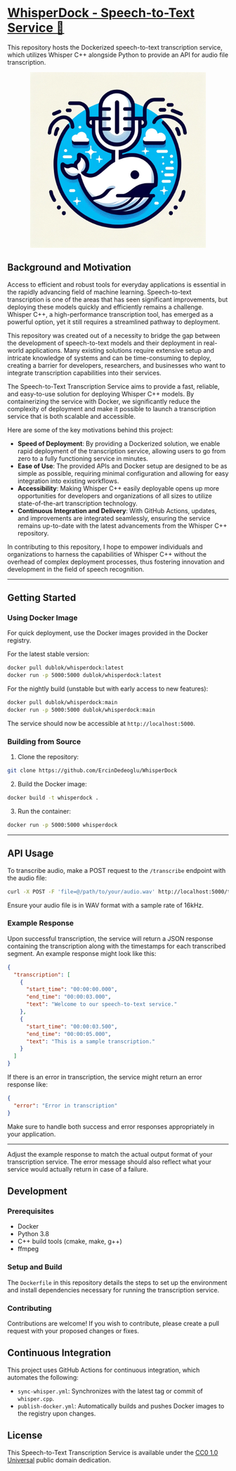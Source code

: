 # [WhisperDock - Speech-to-Text Service 🎤](https://github.com/ErcinDedeoglu/WhisperDock)

This repository hosts the Dockerized speech-to-text transcription service, which utilizes Whisper C++ alongside Python to provide an API for audio file transcription.

<div align="center"><img src="https://github.com/ErcinDedeoglu/WhisperDock/raw/main/assets/logo.png" width="400"></div>

## Background and Motivation

Access to efficient and robust tools for everyday applications is essential in the rapidly advancing field of machine learning. Speech-to-text transcription is one of the areas that has seen significant improvements, but deploying these models quickly and efficiently remains a challenge. Whisper C++, a high-performance transcription tool, has emerged as a powerful option, yet it still requires a streamlined pathway to deployment.

This repository was created out of a necessity to bridge the gap between the development of speech-to-text models and their deployment in real-world applications. Many existing solutions require extensive setup and intricate knowledge of systems and can be time-consuming to deploy, creating a barrier for developers, researchers, and businesses who want to integrate transcription capabilities into their services.

The Speech-to-Text Transcription Service aims to provide a fast, reliable, and easy-to-use solution for deploying Whisper C++ models. By containerizing the service with Docker, we significantly reduce the complexity of deployment and make it possible to launch a transcription service that is both scalable and accessible.

Here are some of the key motivations behind this project:

- **Speed of Deployment**: By providing a Dockerized solution, we enable rapid deployment of the transcription service, allowing users to go from zero to a fully functioning service in minutes.
- **Ease of Use**: The provided APIs and Docker setup are designed to be as simple as possible, requiring minimal configuration and allowing for easy integration into existing workflows.
- **Accessibility**: Making Whisper C++ easily deployable opens up more opportunities for developers and organizations of all sizes to utilize state-of-the-art transcription technology.
- **Continuous Integration and Delivery**: With GitHub Actions, updates, and improvements are integrated seamlessly, ensuring the service remains up-to-date with the latest advancements from the Whisper C++ repository.

In contributing to this repository, I hope to empower individuals and organizations to harness the capabilities of Whisper C++ without the overhead of complex deployment processes, thus fostering innovation and development in the field of speech recognition.

---

## Getting Started

### Using Docker Image

For quick deployment, use the Docker images provided in the Docker registry.

For the latest stable version:
```bash
docker pull dublok/whisperdock:latest
docker run -p 5000:5000 dublok/whisperdock:latest
```

For the nightly build (unstable but with early access to new features):
```bash
docker pull dublok/whisperdock:main
docker run -p 5000:5000 dublok/whisperdock:main
```

The service should now be accessible at `http://localhost:5000`.

### Building from Source

1. Clone the repository:
```bash
git clone https://github.com/ErcinDedeoglu/WhisperDock
```

2. Build the Docker image:
```bash
docker build -t whisperdock .
```

3. Run the container:
```bash
docker run -p 5000:5000 whisperdock
```

---

## API Usage

To transcribe audio, make a POST request to the `/transcribe` endpoint with the audio file:

```bash
curl -X POST -F 'file=@/path/to/your/audio.wav' http://localhost:5000/transcribe
```

Ensure your audio file is in WAV format with a sample rate of 16kHz.

### Example Response

Upon successful transcription, the service will return a JSON response containing the transcription along with the timestamps for each transcribed segment. An example response might look like this:

```json
{
  "transcription": [
    {
      "start_time": "00:00:00.000",
      "end_time": "00:00:03.000",
      "text": "Welcome to our speech-to-text service."
    },
    {
      "start_time": "00:00:03.500",
      "end_time": "00:00:05.000",
      "text": "This is a sample transcription."
    }
  ]
}
```

If there is an error in transcription, the service might return an error response like:

```json
{
  "error": "Error in transcription"
}
```

Make sure to handle both success and error responses appropriately in your application.

--- 

Adjust the example response to match the actual output format of your transcription service. The error message should also reflect what your service would actually return in case of a failure.

## Development

### Prerequisites

- Docker
- Python 3.8
- C++ build tools (cmake, make, g++)
- ffmpeg

### Setup and Build

The `Dockerfile` in this repository details the steps to set up the environment and install dependencies necessary for running the transcription service.

### Contributing

Contributions are welcome! If you wish to contribute, please create a pull request with your proposed changes or fixes.

## Continuous Integration

This project uses GitHub Actions for continuous integration, which automates the following:

- `sync-whisper.yml`: Synchronizes with the latest tag or commit of `whisper.cpp`.
- `publish-docker.yml`: Automatically builds and pushes Docker images to the registry upon changes.

## License

This Speech-to-Text Transcription Service is available under the [CC0 1.0 Universal](https://github.com/ErcinDedeoglu/WhisperDock/blob/main/LICENSE) public domain dedication.
